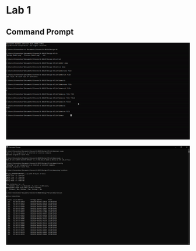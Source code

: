 # Lab 1
## Command Prompt
![Lab1_1.gif](https://github.com/Jonathan-Cho/Design-VI/blob/main/Lab1/Lab1_1.gif)

![Lab1_2.PNG](https://github.com/Jonathan-Cho/Design-VI/blob/main/Lab1/Lab1_2.PNG)
